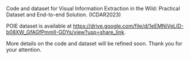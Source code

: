 Code and dataset for Visual Information Extraction in the Wild: Practical Dataset and End-to-end Solution. (ICDAR2023)

POIE dataset is available at https://drive.google.com/file/d/1eEMNiVeLlD-b08XW_GfAGfPmmII-GDYs/view?usp=share_link.

More details on the code and dataset will be refined soon. Thank you for your attention.
